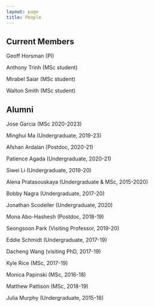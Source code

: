 ```yaml
---
layout: page
title: People
---
```



## Current Members

Geoff Horsman (PI)

Anthony Trinh (MSc student)

Mirabel Saiar (MSc student)

Walton Smith (MSc student)

## Alumni

Jose Garcia (MSc 2020-2023)

Minghui Ma (Undergraduate, 2019-23)

Afshan Ardalan (Postdoc, 2020-21)

Patience Agada (Undergraduate, 2020-21)

Siwei Li (Undergraduate, 2019-20)

Alena Pratasouskaya (Undergraduate & MSc, 2015-2020)

Bobby Nagra (Undergraduate, 2017-20)

Jonathan Scodeller (Undergraduate, 2020)

Mona Abo-Hashesh (Postdoc, 2018-19)

Seongsoon Park (Visiting Professor, 2019-20)

Eddie Schmidt (Undergraduate, 2017-19)

Dacheng Wang (visiting PhD, 2017-19)

Kyle Rice (MSc, 2017-19)

Monica Papinski (MSc, 2016-18)

Matthew Pattison (MSc, 2018-19)

Julia Murphy (Undergraduate, 2015-18)


